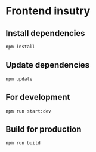# Frontend insutry

## Install dependencies

```
npm install
```

## Update dependencies

```
npm update
```

## For development

```
npm run start:dev
```

## Build for production

```
npm run build
```
